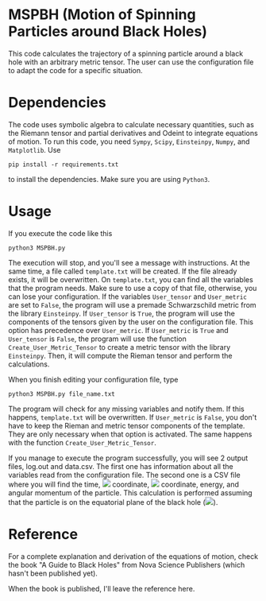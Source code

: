 # MSPBH (Motion of Spinning Particles around Black Holes)

This code calculates the trajectory of a spinning particle around a black hole with an arbitrary metric tensor. The user can use the configuration file to adapt the code for a specific situation.

# Dependencies

The code uses symbolic algebra to calculate necessary quantities, such as the Riemann tensor and partial derivatives and Odeint to integrate equations of motion. To run this code, you need `Sympy`, `Scipy`, `Einsteinpy`, `Numpy`, and `Matplotlib`.  Use 
```
pip install -r requirements.txt
```
to install the dependencies. Make sure you are using `Python3`.

# Usage

If you execute the code like this
```
python3 MSPBH.py
```
The execution will stop, and you'll see a message with instructions. At the same time, a file called `template.txt` will be created. If the file already exists, it will be overwritten. On `template.txt`, you can find all the variables that the program needs. Make sure to use a copy of that file, otherwise, you can lose your configuration. If the variables `User_tensor` and `User_metric` are set to `False`, the program will use a premade Schwarzschild metric from the library `Einsteinpy`. If `User_tensor` is `True`, the program will use the components of the tensors given by the user on the configuration file. This option has precedence over `User_metric`. If `User_metric` is `True` and `User_tensor` is `False`, the program will use the function `Create_User_Metric_Tensor` to create a metric tensor with the library `Einsteinpy`. Then, it will compute the Rieman tensor and perform the calculations. 

When you finish editing your configuration file, type 
```
python3 MSPBH.py file_name.txt
```
The program will check for any missing variables and notify them. If this happens, `template.txt` will be overwritten. If `User_metric` is `False`, you don't have to keep the Rieman and metric tensor components of the template. They are only necessary when that option is activated. The same happens with the function `Create_User_Metric_Tensor`.

If you manage to execute the program successfully, you will see 2 output files, log.out and data.csv. The first one has information about all the variables read from the configuration file. The second one is a CSV file where you will find the time, <img src="https://render.githubusercontent.com/render/math?math=r"> coordinate, <img src="https://render.githubusercontent.com/render/math?math=\phi"> coordinate, energy, and angular momentum of the particle. This calculation is performed assuming that the particle is on the equatorial plane of the black hole (<img src="https://render.githubusercontent.com/render/math?math=\theta = \pi/2">). 

# Reference

For a complete explanation and derivation of the equations of motion, check the book "A Guide to Black Holes" from Nova Science Publishers (which hasn't been published yet).

When the book is published, I'll leave the reference here.
